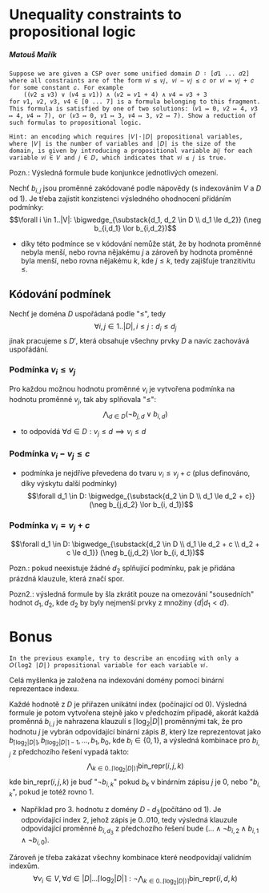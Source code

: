 # Unequality constraints to propositional logic
##### Matouš Mařík
    Suppose we are given a CSP over some unified domain 𝐷 ∶ [𝑑1 ... 𝑑2] where all constraints are of the form 𝑣𝑖 ≤ 𝑣𝑗, 𝑣𝑖 − 𝑣𝑗 ≤ 𝑐 or 𝑣𝑖 = 𝑣𝑗 + 𝑐 for some constant 𝑐. For example
        ((𝑣2 ≤ 𝑣3) ∨ (𝑣4 ≤ 𝑣1)) ∧ (𝑣2 = 𝑣1 + 4) ∧ 𝑣4 = 𝑣3 + 3
    for 𝑣1, 𝑣2, 𝑣3, 𝑣4 ∈ [0 ... 7] is a formula belonging to this fragment. This formula is satisfied by one of two solutions: (𝑣1 ↦ 0, 𝑣2 ↦ 4, 𝑣3 ↦ 4, 𝑣4 ↦ 7), or (𝑣3 ↦ 0, 𝑣1 ↦ 3, 𝑣4 ↦ 3, 𝑣2 ↦ 7). Show a reduction of such formulas to propositional logic.

    Hint: an encoding which requires |𝑉|⋅|𝐷| propositional variables, where |𝑉| is the number of variables and |𝐷| is the size of the domain, is given by introducing a propositional variable 𝑏𝑖𝑗 for each variable 𝑣𝑖 ∈ 𝑉 and 𝑗 ∈ 𝐷, which indicates that 𝑣𝑖 ≤ 𝑗 is true.

Pozn.: Výsledná formule bude konjunkce jednotlivých omezení.

Nechť $b_{i,j}$ jsou proměnné zakódované podle nápovědy (s indexováním $V$ a $D$ od 1). Je třeba zajistit konzistenci výsledného ohodnocení přidáním podmínky:
  $$\forall i \in 1..|V|: \bigwedge_{\substack{d_1, d_2 \in D \\ d_1 \le d_2}} (\neg b_{i,d_1} \lor b_{i,d_2})$$
  - díky této podmínce se v kódování nemůže stát, že by hodnota proměnné nebyla menší, nebo rovna nějakému $j$ a zároveň by hodnota proměnné byla menší, nebo rovna nějakému $k$, kde $j \le k$, tedy zajišťuje tranzitivitu $\le$.


## Kódování podmínek
Nechť je doména $D$ uspořádaná podle "$\le$", tedy
$$\forall i,j \in 1..|D|, i \le j: d_i \le d_j$$
jinak pracujeme s $D'$, která obsahuje všechny prvky $D$ a navíc zachovává uspořádání.
### Podmínka $v_i \le v_j$
Pro každou možnou hodnotu proměnné $v_i$ je vytvořena podmínka na hodnotu proměnné $v_j$, tak aby splňovala "$\le$":
  $$\bigwedge_{d \in D} ( \neg b_{j,d} \lor b_{i,d})$$
  - to odpovídá $\forall d \in D: v_j \le d \implies v_i \le d$

### Podmínka $v_i - v_j \le c$
- podmínka je nejdříve převedena do tvaru $v_i \le v_j + c$ (plus definováno, díky výskytu další podmínky)
  $$\forall d_1 \in D: \bigwedge_{\substack{d_2 \in D \\ d_1 \le d_2 + c}} (\neg b_{j,d_2} \lor b_{i, d_1})$$

### Podmínka $v_i = v_j + c$
$$\forall d_1 \in D: \bigwedge_{\substack{d_2 \in D \\ d_1 \le d_2 + c \\ d_2 + c \le d_1}} (\neg b_{j,d_2} \lor b_{i, d_1})$$


Pozn.: pokud neexistuje žádné $d_2$ splňující podmínku, pak je přidána prázdná klauzule, která značí spor.

Pozn2.: výsledná formule by šla zkrátit pouze na omezování "sousedních" hodnot $d_1, d_2$, kde $d_2$ by byly nejmenší prvky z množiny $\{d|d_1 < d\}$.

# Bonus
    In the previous example, try to describe an encoding with only a 𝑂(log2 |𝐷|) propositional variable for each variable 𝑣𝑖.

Celá myšlenka je založena na indexování domény pomocí binární reprezentace indexu.

Každé hodnotě z $D$ je přiřazen unikátní index (počínající od 0). Výsledná formule je potom vytvořena stejně jako v předchozím případě, akorát každá proměnná $b_{i,j}$ je nahrazena klauzulí s $\lceil \log_2 |D| \rceil$ proměnnými tak, že pro hodnotu $j$ je vybrán odpovídající binární zápis $B$, který lze reprezentovat jako $b_{\lceil \log_2 |D|\rceil }, b_{\lceil \log_2 |D| \rceil -1},...,b_1,b_0$, kde $b_i \in \{0,1\}$, a výsledná kombinace pro $b_{i,j}$ z předchozího řešení vypadá takto: 
$$
\bigwedge_{k \in 0..\lceil \log_2 |D|) \rceil} \text{bin\_repr}(i,j,k)
$$
kde $\text{bin\_repr}(i,j,k)$ je buď "$\neg b_{i,k}$" pokud $b_k$ v binárním zápisu $j$ je $0$, nebo "$b_{i,k}$", pokud je totéž rovno $1$. 
- Například pro 3. hodnotu z domény $D$ - $d_3$(počítáno od 1). Je odpovídající index 2, jehož zápis je 0..010, tedy výsledná klauzule odpovídající proměnné $b_{i,d_3}$ z předchozího řešení bude $(\ldots \land \neg b_{i,2} \land b_{i,1} \land \neg b_{i,0})$.

Zároveň je třeba zakázat všechny kombinace které neodpovídají validním indexům.
$$\forall v_i \in V, \forall d \in |D|...\lceil \log_2 |D|\rceil: \neg \bigwedge_{k \in 0..\lceil \log_2 |D|) \rceil} \text{bin\_repr}(i,d,k)$$















<script type="text/javascript" src="http://cdn.mathjax.org/mathjax/latest/MathJax.js?config=TeX-AMS-MML_HTMLorMML"></script>
<script type="text/x-mathjax-config">
    MathJax.Hub.Config({ tex2jax: {inlineMath: [['$', '$']]}, messageStyle: "none" });
</script>